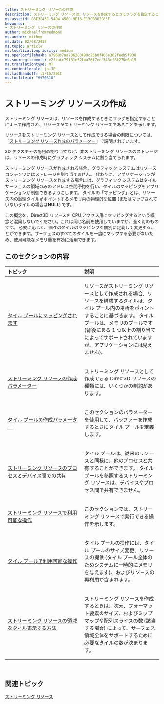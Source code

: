 ```yaml
---
title: ストリーミング リソースの作成
description: ストリーミング リソースは、リソースを作成するときにフラグを指定することによって作成され、リソースがストリーミング リソースであることを示します。
ms.assetid: B3F3E43C-54D4-458C-9E16-E13CB382C83F
keywords:
- ストリーミング リソースの作成
author: michaelfromredmond
ms.author: mithom
ms.date: 02/08/2017
ms.topic: article
ms.localizationpriority: medium
ms.openlocfilehash: a796897aa786283499c25b0f405e302feeb5f938
ms.sourcegitcommit: e2fca6c79f31e521ba76f7ecf343cf8f278e6a15
ms.translationtype: MT
ms.contentlocale: ja-JP
ms.lasthandoff: 11/15/2018
ms.locfileid: "6970310"
---
```

# <a name="creating-streaming-resources"></a>ストリーミング リソースの作成


ストリーミング リソースは、リソースを作成するときにフラグを指定することによって作成され、リソースがストリーミング リソースであることを示します。

リソースをストリーミング リソースとして作成できる場合の制限については、「[ストリーミング リソース作成のパラメーター](streaming-resource-creation-parameters.md)」で説明されています。

2D テクスチャの配列の割り当てなど、非ストリーミング リソースのストレージは、リソースの作成時にグラフィック システムに割り当てられます。

ストリーミング リソースが作成される場合、グラフィック システムはリソース コンテンツにはストレージを割り当てません。 代わりに、アプリケーションがストリーミング リソースを作成する場合には、グラフィック システムはタイル サーフェスの領域のみのアドレス空間予約を行い、タイルのマッピングをアプリケーションが制御できるようにします。 タイルの「マッピング」とは、リソース内の論理タイルがポイントするメモリ内の物理的な位置 (またはマップされていないタイルの場合は**NULL**) です。

この概念を、Direct3D リソースを CPU アクセス用にマッピングするという概念と混同しないでください。これは同じ名前を使用していますが、全く別のものです。 必要に応じて、個々のタイルのマッピングを個別に定義して変更することができます。サーフェスのすべてのタイルを一度にマップする必要がないため、使用可能なメモリ量を有効に活用できます。

## <a name="span-idin-this-sectionspanin-this-section"></a><span id="in-this-section"></span>このセクションの内容


<table>
<colgroup>
<col width="50%" />
<col width="50%" />
</colgroup>
<thead>
<tr class="header">
<th align="left">トピック</th>
<th align="left">説明</th>
</tr>
</thead>
<tbody>
<tr class="odd">
<td align="left"><p><a href="mappings-are-into-a-tile-pool.md">タイル プールにマッピングされます</a></p></td>
<td align="left"><p>リソースがストリーミング リソースとして作成される場合、リソースを構成するタイルは、タイル プール内の場所をポイントすることに基づきます。 タイル プールは、メモリのプールです (背後にある 1 つ以上の割り当てによってサポートされていますが、アプリケーションには見えません)。</p></td>
</tr>
<tr class="even">
<td align="left"><p><a href="streaming-resource-creation-parameters.md">ストリーミング リソースの作成パラメーター</a></p></td>
<td align="left"><p>ストリーミング リソースとして作成できる Direct3D リソースの種類には、いくつかの制約があります。</p></td>
</tr>
<tr class="odd">
<td align="left"><p><a href="tile-pool-creation-parameters.md">タイル プールの作成パラメーター</a></p></td>
<td align="left"><p>このセクションのパラメーターを使用して、バッファーを作成するときにタイル プールを定義します。</p></td>
</tr>
<tr class="even">
<td align="left"><p><a href="streaming-resource-cross-process-and-device-sharing.md">ストリーミング リソースのプロセスとデバイス間での共有</a></p></td>
<td align="left"><p>タイル プールは、従来のリソースと同様に、他のプロセスと共有することができます。 タイル プールを参照するストリーミング リソースは、デバイスやプロセス間で共有できません。</p></td>
</tr>
<tr class="odd">
<td align="left"><p><a href="operations-available-on-streaming-resources.md">ストリーミング リソースで利用可能な操作</a></p></td>
<td align="left"><p>このセクションでは、ストリーミング リソースで実行できる操作を示します。</p></td>
</tr>
<tr class="even">
<td align="left"><p><a href="operations-available-on-tile-pools.md">タイル プールで利用可能な操作</a></p></td>
<td align="left"><p>タイル プールの操作には、タイル プールのサイズ変更、リソースの提供 (タイル プール全体のためシステムに一時的にメモリを与えます)、およびリソースの再利用が含まれます。</p></td>
</tr>
<tr class="odd">
<td align="left"><p><a href="how-a-streaming-resource-s-area-is-tiled.md">ストリーミング リソースの領域をタイル表示する方法</a></p></td>
<td align="left"><p>ストリーミング リソースを作成するときは、次元、フォーマット要素のサイズ、およびミップマップや配列スライスの数 (該当する場合) によって、サーフェス領域全体をサポートするために必要なタイルの数が決まります。</p></td>
</tr>
</tbody>
</table>

 

## <a name="span-idrelated-topicsspanrelated-topics"></a><span id="related-topics"></span>関連トピック


[ストリーミング リソース](streaming-resources.md)

 

 




